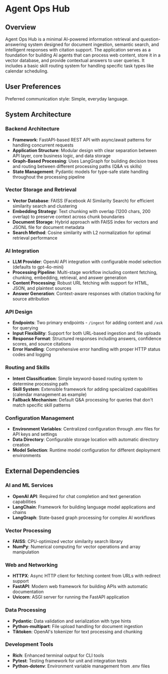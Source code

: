 # Agent Ops Hub

## Overview

Agent Ops Hub is a minimal AI-powered information retrieval and question-answering system designed for document ingestion, semantic search, and intelligent responses with citation support. The application serves as a foundation for building AI agents that can process web content, store it in a vector database, and provide contextual answers to user queries. It includes a basic skill routing system for handling specific task types like calendar scheduling.

## User Preferences

Preferred communication style: Simple, everyday language.

## System Architecture

### Backend Architecture
- **Framework**: FastAPI-based REST API with async/await patterns for handling concurrent requests
- **Application Structure**: Modular design with clear separation between API layer, core business logic, and data storage
- **Graph-Based Processing**: Uses LangGraph for building decision trees and routing between different processing paths (Q&A vs skills)
- **State Management**: Pydantic models for type-safe state handling throughout the processing pipeline

### Vector Storage and Retrieval
- **Vector Database**: FAISS (Facebook AI Similarity Search) for efficient similarity search and clustering
- **Embedding Strategy**: Text chunking with overlap (1200 chars, 200 overlap) to preserve context across chunk boundaries
- **Document Storage**: Hybrid approach with FAISS index for vectors and JSONL file for document metadata
- **Search Method**: Cosine similarity with L2 normalization for optimal retrieval performance

### AI Integration
- **LLM Provider**: OpenAI API integration with configurable model selection (defaults to gpt-4o-mini)
- **Processing Pipeline**: Multi-stage workflow including content fetching, chunking, embedding, retrieval, and answer generation
- **Content Processing**: Robust URL fetching with support for HTML, JSON, and plaintext sources
- **Answer Generation**: Context-aware responses with citation tracking for source attribution

### API Design
- **Endpoints**: Two primary endpoints - `/ingest` for adding content and `/ask` for querying
- **Input Flexibility**: Support for both URL-based ingestion and file uploads
- **Response Format**: Structured responses including answers, confidence scores, and source citations
- **Error Handling**: Comprehensive error handling with proper HTTP status codes and logging

### Routing and Skills
- **Intent Classification**: Simple keyword-based routing system to determine processing path
- **Skill System**: Extensible framework for adding specialized capabilities (calendar management as example)
- **Fallback Mechanism**: Default Q&A processing for queries that don't match specific skill patterns

### Configuration Management
- **Environment Variables**: Centralized configuration through .env files for API keys and settings
- **Data Directory**: Configurable storage location with automatic directory creation
- **Model Selection**: Runtime model configuration for different deployment environments

## External Dependencies

### AI and ML Services
- **OpenAI API**: Required for chat completion and text generation capabilities
- **LangChain**: Framework for building language model applications and chains
- **LangGraph**: State-based graph processing for complex AI workflows

### Vector Processing
- **FAISS**: CPU-optimized vector similarity search library
- **NumPy**: Numerical computing for vector operations and array manipulation

### Web and Networking
- **HTTPX**: Async HTTP client for fetching content from URLs with redirect support
- **FastAPI**: Modern web framework for building APIs with automatic documentation
- **Uvicorn**: ASGI server for running the FastAPI application

### Data Processing
- **Pydantic**: Data validation and serialization with type hints
- **Python-multipart**: File upload handling for document ingestion
- **Tiktoken**: OpenAI's tokenizer for text processing and chunking

### Development Tools
- **Rich**: Enhanced terminal output for CLI tools
- **Pytest**: Testing framework for unit and integration tests
- **Python-dotenv**: Environment variable management from .env files